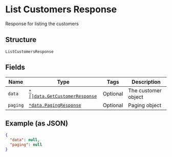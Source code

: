 
# List Customers Response

Response for listing the customers

## Structure

`ListCustomersResponse`

## Fields

| Name | Type | Tags | Description |
|  --- | --- | --- | --- |
| `data` | [`*[]data.GetCustomerResponse`](../../doc/models/get-customer-response.md) | Optional | The customer object |
| `paging` | [`*data.PagingResponse`](../../doc/models/paging-response.md) | Optional | Paging object |

## Example (as JSON)

```json
{
  "data": null,
  "paging": null
}
```

